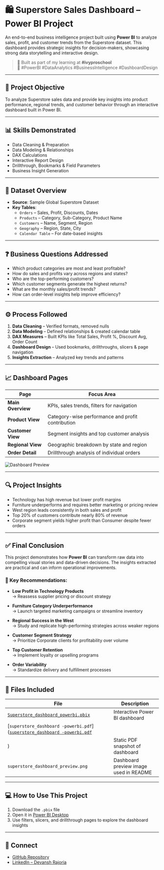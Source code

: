 # 🛍️ Superstore Sales Dashboard – Power BI Project

An end-to-end business intelligence project built using **Power BI** to analyze sales, profit, and customer trends from the Superstore dataset. This dashboard provides strategic insights for decision-makers, showcasing strong data storytelling and interactive design.

> 📘 Built as part of my learning at **#ivyproschool**  
> 🔗 #PowerBI #DataAnalytics #BusinessIntelligence #DashboardDesign

---

## 📌 Project Objective

To analyze Superstore sales data and provide key insights into product performance, regional trends, and customer behavior through an interactive dashboard built in Power BI.

---

## 📊 Skills Demonstrated

- Data Cleaning & Preparation  
- Data Modeling & Relationships  
- DAX Calculations  
- Interactive Report Design  
- Drillthrough, Bookmarks & Field Parameters  
- Business Insight Generation

---

## 📂 Dataset Overview

- **Source**: Sample Global Superstore Dataset  
- **Key Tables**:
  - `Orders` – Sales, Profit, Discounts, Dates  
  - `Products` – Category, Sub-Category, Product Name  
  - `Customers` – Name, Segment, Region  
  - `Geography` – Region, State, City  
  - `Calendar Table` – For date-based insights

---

## ❓ Business Questions Addressed

- Which product categories are most and least profitable?  
- How do sales and profits vary across regions and states?  
- Who are the top-performing customers?  
- Which customer segments generate the highest returns?  
- What are the monthly sales/profit trends?  
- How can order-level insights help improve efficiency?

---

## ⚙️ Process Followed

1. **Data Cleaning** – Verified formats, removed nulls  
2. **Data Modeling** – Defined relationships & created calendar table  
3. **DAX Measures** – Built KPIs like Total Sales, Profit %, Discount Avg, Order Count  
4. **Dashboard Design** – Used bookmarks, drillthroughs, slicers & page navigation  
5. **Insights Extraction** – Analyzed key trends and patterns

---

## 📈 Dashboard Pages

| Page              | Focus Area                                              |
|-------------------|----------------------------------------------------------|
| **Main Overview** | KPIs, sales trends, filters for navigation               |
| **Product View**  | Category-wise performance and profit contribution        |
| **Customer View** | Segment insights and top customer analysis               |
| **Regional View** | Geographic breakdown by state and region                 |
| **Order Detail**  | Drillthrough analysis of individual orders               |

![Dashboard Preview](superstore_dashboard_preview.png)

---

## 🔍 Project Insights

- Technology has high revenue but lower profit margins  
- Furniture underperforms and requires better marketing or pricing review  
- West region leads consistently in both sales and profit  
- Top 20% of customers contribute nearly 80% of revenue  
- Corporate segment yields higher profit than Consumer despite fewer orders

---

## ✅ Final Conclusion

This project demonstrates how **Power BI** can transform raw data into compelling visual stories and data-driven decisions. The insights extracted are practical and can inform operational improvements.

### 📌 Key Recommendations:

- **Low Profit in Technology Products**  
  → Reassess supplier pricing or discount strategy

- **Furniture Category Underperformance**  
  → Launch targeted marketing campaigns or streamline inventory

- **Regional Success in the West**  
  → Study and replicate high-performing strategies across weaker regions

- **Customer Segment Strategy**  
  → Prioritize Corporate clients for profitability over volume

- **Top Customer Retention**  
  → Implement loyalty or upselling programs

- **Order Variability**  
  → Standardize delivery and fulfillment processes

---

## 📁 Files Included

| File | Description |
|------|-------------|
| [`Superstore_dashboard_powerbi.pbix`](https://github.com/DevanshRajoria-data/Superstore-Dashboard_project_dataanalysis/blob/main/Superstore_dashboard_powerbi.pbix) | Interactive Power BI dashboard |
| [`superstore_dashboard -powerbi.pdf`]([`superstore_dashboard -powerbi.pdf`](https://github.com/DevanshRajoria-data/Superstore-Dashboard_project_dataanalysis/raw/main/superstore_dashboard%20-powerbi.pdf)
) | Static PDF snapshot of dashboard |
| `superstore_dashboard_preview.png` | Dashboard preview image used in README |

---

## 💻 How to Use This Project

1. Download the `.pbix` file  
2. Open it in [Power BI Desktop](https://powerbi.microsoft.com/en-us/desktop/)  
3. Use filters, slicers, and drillthrough pages to explore the dashboard insights

---

## 🔗 Connect

- [GitHub Repository](https://github.com/DevanshRajoria-data/Superstore-Dashboard_project_dataanalysis)  
- [LinkedIn – Devansh Rajoria](https://www.linkedin.com/in/devanshrajoria02)


